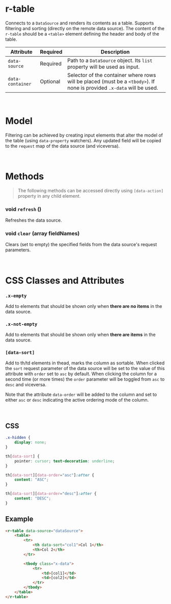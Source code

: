 # r-table

Connects to a `DataSource` and renders its contents as a table. Supports filtering and sorting (directly on the remote data source). The content of the `r-table` should be a `<table>` element defining the header and body of the table.

|Attribute|Required|Description
|---------|--------|-----------
|`data-source`|Required|Path to a `DataSource` object. Its `list` property will be used as input.
|`data-container`|Optional|Selector of the container where rows will be placed (must be a `<tbody>`). If none is provided `.x-data` will be used.

<br/>

# Model

Filtering can be achieved by creating input elements that alter the model of the table (using `data-property` watchers). Any updated field will be copied to the `request` map of the data source (and viceversa).

<br/>

# Methods

> The following methods can be accessed directly using `[data-action]` property in any child element.

### void `refresh` ()
Refreshes the data source.

### void `clear` (array fieldNames)
Clears (set to empty) the specified fields from the data source's request parameters.

<br/>

# CSS Classes and Attributes

### `.x-empty`
Add to elements that should be shown only when **there are no items** in the data source.

### `.x-not-empty`
Add to elements that should be shown only when **there are items** in the data source.

### `[data-sort]`
Add to th/td elements in thead, marks the column as sortable. When clicked the `sort` request parameter of the data source will be set to the value of this attribute with `order` set to `asc` by default. When clicking the column for a second time (or more times) the `order` parameter will be toggled from `asc` to `desc` and viceversa.

Note that the attribute `data-order` will be added to the column and set to either `asc` or `desc` indicating the active ordering mode of the column.

<br/>

## CSS

```css
.x-hidden {
    display: none;
}

th[data-sort] {
    pointer: cursor; text-decoration: underline;
}

th[data-sort][data-order="asc"]:after {
    content: "ASC";
}

th[data-sort][data-order="desc"]:after {
    content: "DESC";
}
```

## Example

```html
<r-table data-source="dataSource">
    <table>
        <tr>
            <th data-sort="col1">Col 1</th>
            <th>Col 2</th>
        </tr>

        <tbody class="x-data">
            <tr>
                <td>[col1]</td>
                <td>[col2]</td>
            </tr>
        </tbody>
    </table>
</r-table>
```
